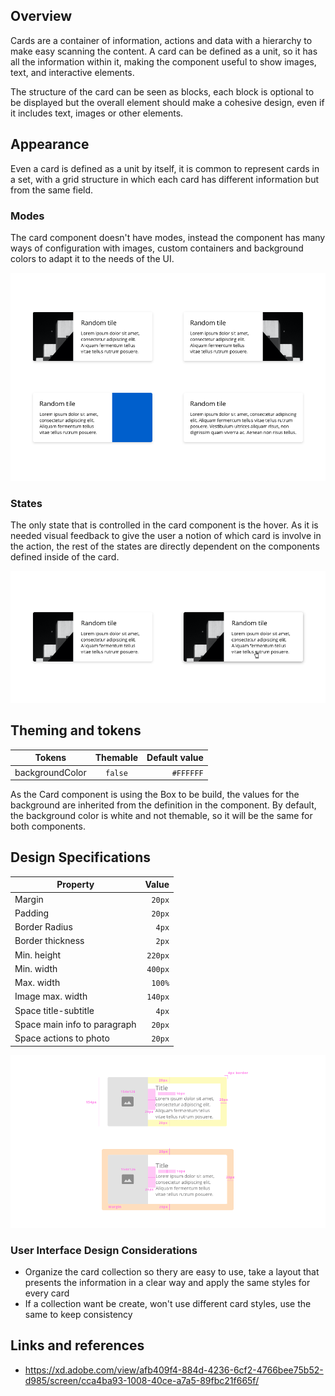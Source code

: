 ## Overview

Cards are a container of information, actions and data with a hierarchy to make easy scanning the content. 
A card can be defined as a unit, so it has all the information within it, making the component useful to show images, text, and interactive elements.

The structure of the card can be seen as blocks, each block is optional to be displayed but the overall element should make a cohesive design, even if it includes text, images or other elements.

## Appearance

Even a card is defined as a unit by itself, it is common to represent cards in a set, with a grid structure in which each card has different information but from the same field. 


### Modes

The card component doesn't have modes, instead the component has many ways of configuration with images, custom containers and background colors to adapt it to the needs of the UI.

![Card modes](images/card_modes.png)

### States

The only state that is controlled in the card component is the hover. As it is needed visual feedback to give the user a notion of which card is involve in the action, the rest of the states are directly dependent on the components defined inside of the card.

![Card states](images/card_states.png)

## Theming and tokens

| Tokens        | Themable      | Default value |
| ------------- |:-------------:| -------------:|
| backgroundColor    | `false` | `#FFFFFF` |

As the Card component is using the Box to be build, the values for the background are inherited from the definition in the component. By default, the background color is white and not themable, so it will be the same for both components.

## Design Specifications

| Property           | Value|
|--------------------|------:|
| Margin            | `20px` |
| Padding           | `20px` |
| Border Radius | `4px` |
| Border thickness| `2px` |
| Min. height| `220px` |
| Min. width | `400px` |
| Max. width | `100%` |
| Image max. width   | `140px` |
| Space title-subtitle   | `4px` |
| Space main info to paragraph  | `20px` |
| Space actions to photo  | `20px` |


![Card specifications](images/card_specs.png)


### User Interface Design Considerations

- Organize the card collection so thery are easy to use, take a layout that presents the information in a clear way and apply the same styles for every card
- If a collection want be create, won't use different card styles, use the same to keep consistency

## Links and references

- https://xd.adobe.com/view/afb409f4-884d-4236-6cf2-4766bee75b52-d985/screen/cca4ba93-1008-40ce-a7a5-89fbc21f665f/